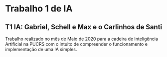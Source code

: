# Trabalho 1 de IA
## T1 IA: Gabriel, Schell e Max e o Carlinhos de Santi

Trabalho realizado no mês de Maio de 2020 para a cadeira de Inteligência Artificial na PUCRS com o intuito de compreender o funcionamento e implementação de uma IA simples.
